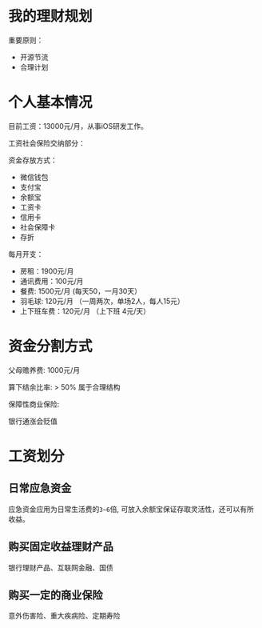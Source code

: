 # 我的理财规划

重要原则：

- 开源节流
- 合理计划

# 个人基本情况

目前工资：13000元/月，从事iOS研发工作。

工资社会保险交纳部分：

资金存放方式：

- 微信钱包
- 支付宝
- 余额宝
- 工资卡
- 信用卡
- 社会保障卡
- 存折

每月开支：

- 房租：1900元/月
- 通讯费用：100元/月
- 餐费: 1500元/月 (每天50，一月30天）
- 羽毛球: 120元/月 （一周两次，单场2人，每人15元）
- 上下班车费：120元/月 （上下班 4元/天）


# 资金分割方式

父母赡养费: 1000元/月

算下结余比率: > 50% 属于合理结构

保障性商业保险:

银行通涨会贬值


# 工资划分

## 日常应急资金

应急资金应用为日常生活费的`3~6`倍, 可放入余额宝保证存取灵活性，还可以有所收益。

## 购买固定收益理财产品

银行理财产品、互联网金融、国债

## 购买一定的商业保险

意外伤害险、重大疾病险、定期寿险



